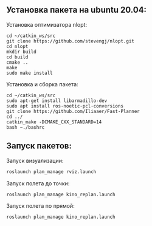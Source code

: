## Установка пакета на ubuntu 20.04:
Установка оптимизатора nlopt:
```
cd ~/catkin_ws/src
git clone https://github.com/stevengj/nlopt.git
cd nlopt
mkdir build
cd build
cmake ..
make
sudo make install
```
Установка и сборка пакета:
```
cd ~/catkin_ws/src
sudo apt-get install libarmadillo-dev
sudo apt install ros-noetic-pcl-conversions
git clone https://github.com/Iliaaer/Fast-Planner
cd ../ 
catkin_make -DCMAKE_CXX_STANDARD=14
bash ~./bashrc
```
## Запуск пакетов:
Запуск визуализации:
```bash
roslaunch plan_manage rviz.launch
```
Запуск полета до точки:
```bash
roslaunch plan_manage kino_replan.launch
```
Запуск полета по прямой:
```bash
roslaunch plan_manage kino_replan.launch
```
